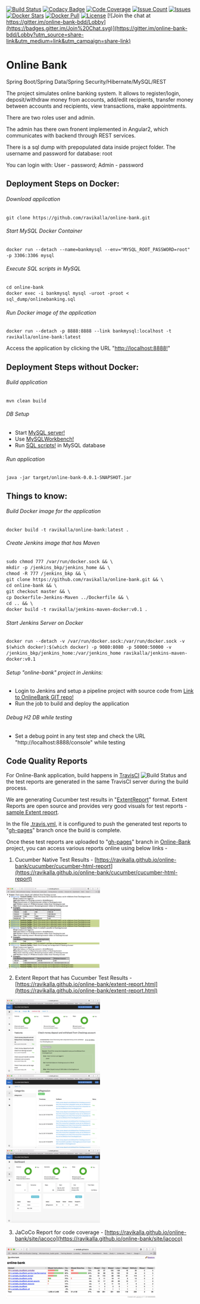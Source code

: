 [![Build Status](https://travis-ci.org/ravikalla/online-bank.svg?branch=master)](https://travis-ci.org/ravikalla/online-bank)
[![Codacy Badge](https://api.codacy.com/project/badge/Grade/0c86bf7890ad417da8f08843204e8597)](https://www.codacy.com/app/ravikalla/online-bank?utm_source=github.com&amp;utm_medium=referral&amp;utm_content=ravikalla/online-bank&amp;utm_campaign=Badge_Grade)
[![Code Coverage](https://codecov.io/github/ravikalla/online-bank/coverage.svg)](https://codecov.io/gh/ravikalla/online-bank)
[![Issue Count](https://codeclimate.com/github/ravikalla/online-bank/badges/issue_count.svg)](https://codeclimate.com/github/ravikalla/online-bank)
[![Issues](https://img.shields.io/github/issues/ravikalla/online-bank.svg?style=flat-square)](https://github.com/ravikalla/online-bank/issues)
[![Docker Stars](https://img.shields.io/docker/stars/ravikalla/online-bank.svg)](https://hub.docker.com/r/ravikalla/online-bank/)
[![Docker Pull](https://img.shields.io/docker/pulls/ravikalla/online-bank.svg)](https://hub.docker.com/r/ravikalla/online-bank/)
[![License](https://img.shields.io/badge/license-Apache%202-blue.svg)](https://www.apache.org/licenses/LICENSE-2.0)
[![Join the chat at https://gitter.im/online-bank-bdd/Lobby](https://badges.gitter.im/Join%20Chat.svg)](https://gitter.im/online-bank-bdd/Lobby?utm_source=share-link&utm_medium=link&utm_campaign=share-link)

# Online Bank
Spring Boot/Spring Data/Spring Security/Hibernate/MySQL/REST

The project simulates online banking system. It allows to register/login, deposit/withdraw money from accounts, add/edit recipients,
transfer money between accounts and recipients, view transactions, make appointments.

There are two roles user and admin. 

The admin has there own fronent implemented in Angular2, which communicates with backend through REST services.

There is a sql dump with prepopulated data inside project folder. 
The username and password for database: root

You can login with:
User - password;
Admin - password

## Deployment Steps on Docker:
###### Download application
```
git clone https://github.com/ravikalla/online-bank.git
```
###### Start MySQL Docker Container
```
docker run --detach --name=bankmysql --env="MYSQL_ROOT_PASSWORD=root" -p 3306:3306 mysql
```
###### Execute SQL scripts in MySQL
```
cd online-bank
docker exec -i bankmysql mysql -uroot -proot < sql_dump/onlinebanking.sql
```
###### Run Docker image of the application
```
docker run --detach -p 8888:8888 --link bankmysql:localhost -t ravikalla/online-bank:latest
```
Access the application by clicking the URL "[http://localhost:8888!](http://localhost:8888)"

## Deployment Steps without Docker:
###### Build application
```
mvn clean build
```
###### DB Setup
 * Start [MySQL server!](https://dev.mysql.com/downloads/mysql/)
 * Use [MySQLWorkbench!](https://www.mysql.com/products/workbench/)
 * Run [SQL scripts!](https://github.com/ravikalla/online-bank/blob/master/sql_dump/onlinebanking.sql) in MySQL database

###### Run application
```
java -jar target/online-bank-0.0.1-SNAPSHOT.jar
```

## Things to know:
###### Build Docker image for the application
```
docker build -t ravikalla/online-bank:latest .
```
###### Create Jenkins image that has Maven
```
sudo chmod 777 /var/run/docker.sock && \
mkdir -p /jenkins_bkp/jenkins_home && \
chmod -R 777 /jenkins_bkp && \
git clone https://github.com/ravikalla/online-bank.git && \
cd online-bank && \
git checkout master && \
cp Dockerfile-Jenkins-Maven ../Dockerfile && \
cd .. && \
docker build -t ravikalla/jenkins-maven-docker:v0.1 .
```
###### Start Jenkins Server on Docker
```
docker run --detach -v /var/run/docker.sock:/var/run/docker.sock -v $(which docker):$(which docker) -p 9080:8080 -p 50000:50000 -v /jenkins_bkp/jenkins_home:/var/jenkins_home ravikalla/jenkins-maven-docker:v0.1
```
###### Setup "online-bank" project in Jenkins:
 * Login to Jenkins and setup a pipeline project with source code from [Link to OnlineBank GIT repo!](https://github.com/ravikalla/online-bank.git)
 * Run the job to build and deploy the application

###### Debug H2 DB while testing
 * Set a debug point in any test step and check the URL "http://localhost:8888/console" while testing

## Code Quality Reports
For Online-Bank application, build happens in [TravisCI](https://travis-ci.org/ravikalla/online-bank) ![Build Status](https://travis-ci.org/ravikalla/online-bank.svg?branch=master) and the test reports are generated in the same TravisCI server during the build process.

We are generating Cucumber test results in "[ExtentReport](http://extentreports.com)" format. Extent Reports are open source and provides very good visuals for test reports - [sample Extent report](http://extentreports.com/samples/extent-bdd.html).

In the file [.travis.yml](https://github.com/ravikalla/online-bank/blob/master/.travis.yml#L14), it is configured to push the generated test reports to "[gh-pages](https://github.com/ravikalla/online-bank/tree/gh-pages)" branch once the build is complete.

Once these test reports are uploaded to "[gh-pages](https://github.com/ravikalla/online-bank/tree/gh-pages)" branch in [Online-Bank](https://github.com/ravikalla/online-bank) project, you can access various reports online using below links -

1. Cucumber Native Test Results - [https://ravikalla.github.io/online-bank/cucumber/cucumber-html-report](https://ravikalla.github.io/online-bank/cucumber/cucumber-html-report)

<img src="https://github.com/ravikalla/images/blob/master/online-bank/CucumberReport.png" width="50%" height="50%">

2. Extent Report that has Cucumber Test Results - [https://ravikalla.github.io/online-bank/extent-report.html](https://ravikalla.github.io/online-bank/extent-report.html)

<img src="https://github.com/ravikalla/images/blob/master/online-bank/ExtentReport1.png" width="50%" height="50%">

<img src="https://github.com/ravikalla/images/blob/master/online-bank/ExtentReport2.png" width="50%" height="50%">

<img src="https://github.com/ravikalla/images/blob/master/online-bank/ExtentReport3.png" width="50%" height="50%">

3. JaCoCo Report for code coverage - [https://ravikalla.github.io/online-bank/site/jacoco](https://ravikalla.github.io/online-bank/site/jacoco)

<img src="https://github.com/ravikalla/images/blob/master/online-bank/JaCoCoReport.png" width="80%" height="80%">
